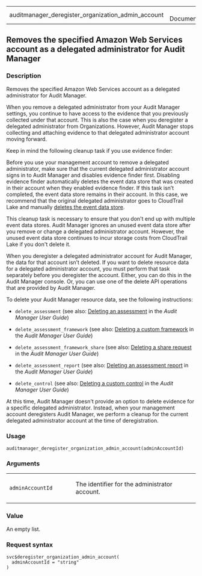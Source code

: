 <table style="width: 100%;">
<tbody>
<tr class="odd">
<td>auditmanager_deregister_organization_admin_account</td>
<td style="text-align: right;">R Documentation</td>
</tr>
</tbody>
</table>

## Removes the specified Amazon Web Services account as a delegated administrator for Audit Manager

### Description

Removes the specified Amazon Web Services account as a delegated
administrator for Audit Manager.

When you remove a delegated administrator from your Audit Manager
settings, you continue to have access to the evidence that you
previously collected under that account. This is also the case when you
deregister a delegated administrator from Organizations. However, Audit
Manager stops collecting and attaching evidence to that delegated
administrator account moving forward.

Keep in mind the following cleanup task if you use evidence finder:

Before you use your management account to remove a delegated
administrator, make sure that the current delegated administrator
account signs in to Audit Manager and disables evidence finder first.
Disabling evidence finder automatically deletes the event data store
that was created in their account when they enabled evidence finder. If
this task isn’t completed, the event data store remains in their
account. In this case, we recommend that the original delegated
administrator goes to CloudTrail Lake and manually [deletes the event
data
store](https://docs.aws.amazon.com/awscloudtrail/latest/userguide/query-eds-disable-termination.html).

This cleanup task is necessary to ensure that you don't end up with
multiple event data stores. Audit Manager ignores an unused event data
store after you remove or change a delegated administrator account.
However, the unused event data store continues to incur storage costs
from CloudTrail Lake if you don't delete it.

When you deregister a delegated administrator account for Audit Manager,
the data for that account isn’t deleted. If you want to delete resource
data for a delegated administrator account, you must perform that task
separately before you deregister the account. Either, you can do this in
the Audit Manager console. Or, you can use one of the delete API
operations that are provided by Audit Manager.

To delete your Audit Manager resource data, see the following
instructions:

-   `delete_assessment` (see also: [Deleting an
    assessment](https://docs.aws.amazon.com/audit-manager/latest/userguide/delete-assessment.html)
    in the *Audit Manager User Guide*)

-   `delete_assessment_framework` (see also: [Deleting a custom
    framework](https://docs.aws.amazon.com/audit-manager/latest/userguide/delete-custom-framework.html)
    in the *Audit Manager User Guide*)

-   `delete_assessment_framework_share` (see also: [Deleting a share
    request](https://docs.aws.amazon.com/audit-manager/latest/userguide/deleting-shared-framework-requests.html)
    in the *Audit Manager User Guide*)

-   `delete_assessment_report` (see also: [Deleting an assessment
    report](https://docs.aws.amazon.com/audit-manager/latest/userguide/generate-assessment-report.html#delete-assessment-report-steps)
    in the *Audit Manager User Guide*)

-   `delete_control` (see also: [Deleting a custom
    control](https://docs.aws.amazon.com/audit-manager/latest/userguide/delete-controls.html)
    in the *Audit Manager User Guide*)

At this time, Audit Manager doesn't provide an option to delete evidence
for a specific delegated administrator. Instead, when your management
account deregisters Audit Manager, we perform a cleanup for the current
delegated administrator account at the time of deregistration.

### Usage

    auditmanager_deregister_organization_admin_account(adminAccountId)

### Arguments

<table>
<colgroup>
<col style="width: 35%" />
<col style="width: 65%" />
</colgroup>
<tbody>
<tr class="odd">
<td><code
id="auditmanager_deregister_organization_admin_account_:_adminAccountId">adminAccountId</code></td>
<td><p>The identifier for the administrator account.</p></td>
</tr>
</tbody>
</table>

### Value

An empty list.

### Request syntax

    svc$deregister_organization_admin_account(
      adminAccountId = "string"
    )
